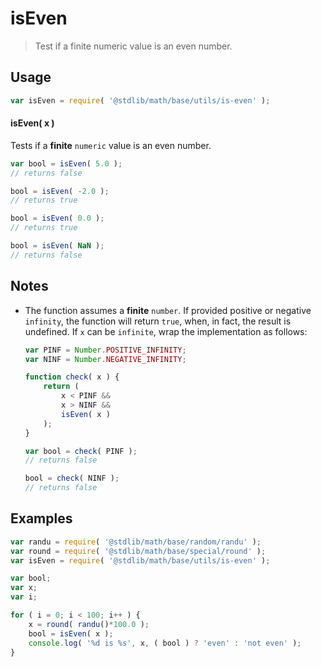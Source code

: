 isEven
===

> Test if a finite numeric value is an even number.

<section class="usage">

## Usage

``` javascript
var isEven = require( '@stdlib/math/base/utils/is-even' );
```

#### isEven( x )

Tests if a __finite__ `numeric` value is an even number.

``` javascript
var bool = isEven( 5.0 );
// returns false

bool = isEven( -2.0 );
// returns true

bool = isEven( 0.0 );
// returns true

bool = isEven( NaN );
// returns false
```

</section>

<!-- /.usage -->


<section class="notes">

## Notes

* The function assumes a __finite__ `number`. If provided positive or negative `infinity`, the function will return `true`, when, in fact, the result is undefined. If `x` can be `infinite`, wrap the implementation as follows:

    ``` javascript
    var PINF = Number.POSITIVE_INFINITY;
    var NINF = Number.NEGATIVE_INFINITY;

    function check( x ) {
        return (
            x < PINF &&
            x > NINF &&
            isEven( x )
        );
    }

    var bool = check( PINF );
    // returns false

    bool = check( NINF );
    // returns false
    ```

</section>

<!-- /.notes -->


<section class="examples">

## Examples

``` javascript
var randu = require( '@stdlib/math/base/random/randu' );
var round = require( '@stdlib/math/base/special/round' );
var isEven = require( '@stdlib/math/base/utils/is-even' );

var bool;
var x;
var i;

for ( i = 0; i < 100; i++ ) {
    x = round( randu()*100.0 );
    bool = isEven( x );
    console.log( '%d is %s', x, ( bool ) ? 'even' : 'not even' );
}
```

</section>

<!-- /.examples -->


<section class="links">

</section>

<!-- /.links -->
